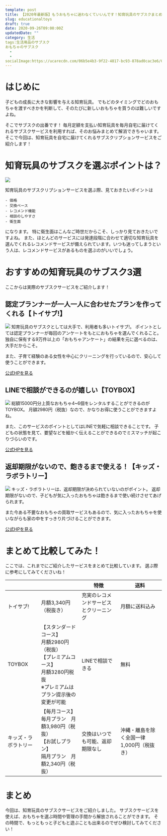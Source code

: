 ```yaml
---
template: post
title: 【2020年最新版】もうおもちゃに迷わなくていいんです！知育玩具のサブスクまとめ
slug: educationaltoys
draft: true
date: 2020-09-26T09:00:00Z
updatedDate: ""
category: 生活
tags:生活用品のサブスク
おもちゃのサブスク
  - 
  - 
socialImage:https://ucarecdn.com/06b5e4b3-9f22-4817-bc93-878ad0cac3e6/CanvaLittleGirlHavingFunWithToys.jpg
---
```


# はじめに
子どもの成長に大きな影響を与える知育玩具。
でもどのタイミングでどのおもちゃを渡すべきかを判断して、そのたびに新しいおもちゃを買うのは難しいですよね。

そこでサブスクの出番です！
毎月定額を支払い知育玩具を毎月自宅に届けてくれるサブスクサービスを利用すれば、そのお悩みまとめて解消できちゃいます。
そこで今回は、知育玩具を自宅に届けてくれるサブスクリプションサービスをご紹介します！

# 知育玩具のサブスクを選ぶポイントは？
![](https://ucarecdn.com/d48070da-ab90-4b1b-8882-71bb7c86123d/)

知育玩具のサブスクリプションサービスを選ぶ際、見ておきたいポイントは
```
- 価格
- 交換ペース
- レコメンド機能
- 相談のしやすさ
- 衛生面
```
になります。
特に衛生面はこんなご時世だからこそ、しっかり見ておきたいですよね。
また、ほとんどのサービスには発達段階に合わせて適切な知育玩具を選んでくれるレコメンドサービスが備えられています。いつも迷ってしまうという人は、レコメンドサービスがあるものを選ぶのがいいでしょう。

# おすすめの知育玩具のサブスク3選

ここからは実際のサブスクサービスをご紹介します！

## 認定プランナーが一人一人に合わせたプランを作ってくれる【トイサブ!】
![](https://ucarecdn.com/c1a5ca14-5595-43c2-8483-32c04e25e965/S__4202501.jpg)
知育玩具のサブスクとしては大手で、利用者も多いトイサブ!。
ポイントとしては認定プランナーが毎回のアンケートをもとにおもちゃを選んでくれること。
独自に保有する9万件以上の「おもちゃアンケート」の結果を元に選べるのは、大手だからこそ。

また、子育て経験のある女性を中心にクリーニングを行っているので、安心して使うことができます。

[公式HPを見る](https://toysub.net/lp/lp001.html?fpc=1.1.365.52ffe9402d2b046i)

## LINEで相談ができるのが嬉しい【TOYBOX】
![](https://ucarecdn.com/a6554cf9-e061-408a-b55d-3681ce9ca070/S__4202500.jpg)
総額15000円分上質なおもちゃ4~6個をレンタルすることができるのがTOYBOX。
月額2980円（税抜）なので、かなりお得に使うことができますよね。

また、このサービスのポイントとしてはLINEで気軽に相談できることです。
子どもの状態を見て、要望などを細かく伝えることができるのでミスマッチが起こりづらいのです。

[公式HPを見る](https://toybox-mnr.com/)

## 返却期限がないので、飽きるまで使える！【キッズ・ラボラトリー】
![](https://ucarecdn.com/85092863-467e-4bf9-8e53-18cc02487cb5/S__4202499.jpg)
キッズ・ラボラトリーは、返却期限が決められていないのがポイント。
返却期限がないので、子どもが気に入ったおもちゃは飽きるまで使い続けさせてあげられます。

また今ある不要なおもちゃの買取サービスもあるので、気に入ったおもちゃを使いながらも家の中をすっきり片づけることができます。

[公式HPを見る](https://kids-laboratory.co.jp/#sec07)


# まとめて比較してみた！

ここでは、これまでにご紹介したサービスをまとめて比較しています。
選ぶ際に参考にしてみてくださいね！


|  |  | 特徴 | 送料 |
| --- | --- | --- | --- |
| トイサブ! | 月額3,340円（税抜き） | 充実のレコメンドサービスとクリーニング | 月額に送料込み |
| TOYBOX | 【スタンダードコース】<br>月額2980円（税抜）<br>【プレミアムコース】<br>月額3280円税抜<br>※プレミアムはプラン提示後の変更が可能 | LINEで相談できる | 無料 |
| キッズ・ラボラトリー | 【毎月コース】<br>毎月プラン　月額3,980円（税抜）<br>【お試しプラン】<br>隔月プラン　月額2,340円（税抜） | 交換はいつでも可能、返却期限なし | 沖縄・離島を除く全国一律1,000円（税抜き） |



# まとめ
今回は、知育玩具のサブスクサービスをご紹介しました。
サブスクサービスを使えば、おもちゃを選ぶ時間や管理の手間から解放されることができます。
その時間で、もっともっと子どもと遊ぶことも出来るのでぜひ検討してみてください！